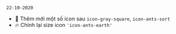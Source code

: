 `22-10-2020` 
- 💄 Thêm mới một số  icon sau `icon-gray-square`, `icon-ants-sort`
- 🔥 Chỉnh lại size icon `'icon-ants-earth'`